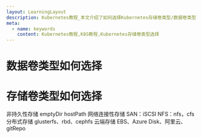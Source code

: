```yaml
---
layout: LearningLayout
description: Kubernetes教程_本文介绍了如何选择Kubernetes存储卷类型/数据卷类型
meta:
  - name: keywords
    content: Kubernetes教程,K8S教程,Kubernetes存储卷类型选择
---
```


# 数据卷类型如何选择

<AdSenseTitle/>

# 存储卷类型如何选择

 非持久性存储
 emptyDir
 hostPath
 网络连接性存储
 SAN：iSCSI
 NFS：nfs，cfs
 分布式存储
 glusterfs、rbd、cephfs
 云端存储
 EBS、Azure Disk、阿里云、gitRepo
